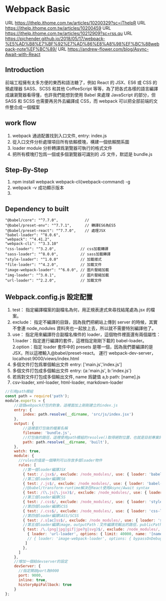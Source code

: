 # Webpack Basic

URL https://ithelp.ithome.com.tw/articles/10200329?sc=iThelpR
URL https://ithelp.ithome.com.tw/articles/10200459
URL https://ithelp.ithome.com.tw/articles/10212909?sc=rss.qu
URL https://pjchender.github.io/2018/05/17/webpack-%E5%AD%B8%E7%BF%92%E7%AD%86%E8%A8%98%EF%BC%88webpack-note%EF%BC%89/
URL https://andrew-flower.com/blog/Async-Await-with-React

## Introduction

前端工程擁有太多方便的東西和語法糖了，例如 React 的 JSX、ES6 或 CSS 的預處理器 SASS、SCSS 和其他 CoffeeScript 等等，為了把各式各樣的語言編譯成讓瀏覽器看得懂，也許我們能想到使用 Babel 來處理 JavaScript 的部分，但 SASS 和 SCSS 也需要再另外去編譯成 CSS，而 webpack 可以把全部前端的文件整合成一個檔案

## work flow

1. webpack 通過配置找到入口文件, entry: index.js
2. 從入口文件分析處理項目所有依賴模塊，構建一個依賴關系圖
3. loader module 分析轉譯爲瀏覽器可執行的格式文件
4. 把所有模塊打包爲一個或多個瀏覽器可識別的 JS 文件，默認是 bundle.js

## Step-By-Step

1. npm install webpack webpack-cli(webpack-command) -g
2. webpack -v 成功顯示版本
3.

## Dependency to built

    "@babel/core": "^7.7.0",		    //
    "@babel/preset-env": "^7.7.1",	    // 轉譯ES6為ES5
    "@babel/preset-react": "^7.7.0",	// 處理JSX
    "babel-loader": "^8.0.6",
    "webpack": "^4.41.2",
    "webpack-cli": "^3.3.10"
    "css-loader": "^3.2.0",           // css加載轉譯
    "sass-loader": "^8.0.0",          // sass加載轉譯
    "style-loader": "^1.0.0"          // 加載樣式
    "file-loader": "^4.2.0",          // 加載文件
    "image-webpack-loader": "^6.0.0", // 圖片壓縮加載
    "img-loader": "^3.0.1",           // 圖片壓縮加載
    "url-loader": "^2.2.0",           // 加載文件

## Webpack.config.js 設定配置

1. test：
   指定編譯檔案的副檔名為何，用正規表達式來尋找結尾處為.jsx 的檔案。
2. exclude：
   指定不編譯的目錄，因為我們把網站上傳到 server 的時候，其實不會連 node_nodules 資料夾也一起放上去，所以就不需要特別編譯他了。
3. use：
   指定用來編譯符合副檔名條件的 loader，這個物件裡面還有兩個屬性：
   1.loader：指定進行編譯的套件，這裡指定剛剛下載的 babel-loader。
   2.option：指定 loader 套件中的 presets 是哪一個，因為我們要編譯的是 JSX，所以這裡輸入@babel/preset-react。
   運行 webpack-dev-server，localhost:9000/views/index.html
4. 多個文件打包爲單個輸出文件
   entry: ['main.js','index.js']
5. 多個文件打包成多個輸出文件
   entry: {a:'main.js', b:'index.js'}
6. 若爲對文件打包成多個輸出文件, name 爲鍵值 a,b
   path: [name].js
7. csv-loader, xml-loader, html-loader, markdown-loader

```js
//引用path模組
const path = require('path');
module.exports = {
    //這個webpack打包的對象，這裡面加上剛剛建立的index.js
    entry: {
        index: path.resolve(__dirname, 'src/js/index.jsx')
    },
    output: {
        //這裡是打包後的檔案名稱
        filename: 'bundle.js',
        //打包後的路徑，這裡使用path模組的resolve()取得絕對位置，也就是目前專案的根目錄
        path: path.resolve(__dirname, 'built'),
    },
    watch: true,
    module: {
      //rules的值是一個陣列可以存放多個loader物件
      rules: [
        //第一個loader編譯JSX
        { test: /.jsx$/, exclude: /node_modules/, use: { loader: 'babel-loader', options: { presets: ['@babel/preset-react', '@babel/preset-env'] } } },
        //第二個loader編譯ES6
        { test: /.js$/, exclude: /node_modules/, use: { loader: 'babel-loader', options: { presets: ['@babel/preset-env'] } } },
        //@babel/transform-runtime解決在React使用Async/Await syntax
        { test: /(\.js|\.jsx)$/, exclude: /node_modules/, use: { loader: 'babel-loader', options: { presets: ['@babel/preset-env', '@babel/preset-react'], plugins: ['@babel/transform-runtime'] } } },
        //第三個loader編譯CSS
        { test: /.css$/, exclude: /node_modules/, use: { loader: 'style-loader' } },
        //第四個loader編譯SCSS
        { test: /.css$/, exclude: /node_modules/, use: { loader: 'css-loader' } },
        //第四個loader編譯SASS/SCSS
        { test: /.s[ac]ss$/, exclude: /node_modules/, use: { loader: 'sass-loader' } }，
        //第五個loader編譯image，outputPath：文件編譯完輸出的路徑，publicPath：資源開放目錄, outputPath:編譯完輸出路徑，publicPath:運行web時讀取圖檔的路徑（static resource path 依據server端配置的靜態資源路徑）
        { test: /\.(png|jpg|gif|jpe?g|svg)$/, exclude: /node_modules/, use: [
          { loader: 'url-loader', options: { limit: 40000, name: '[name].[ext]', outputPath:  '../src/asset', publicPath: '/src/asset' } },
          // { loader: 'image-webpack-loader', options: { bypassOnDebug: true } }
         ]
        },
      ]
    },
    //增加一個給devserver的設定
    devServer: {
      //指定開啟port為9000
      port: 9000,
      inline: true,
      historyApiFallback: true
    }
};
```
